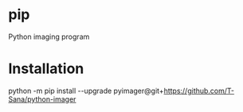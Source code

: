 # pip
 Python imaging program

# Installation
 python -m pip install --upgrade pyimager@git+https://github.com/T-Sana/python-imager